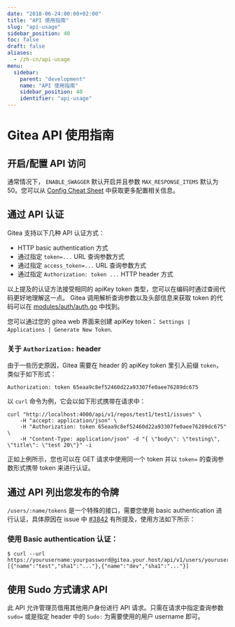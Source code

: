 ```yaml
---
date: "2018-06-24:00:00+02:00"
title: "API 使用指南"
slug: "api-usage"
sidebar_position: 40
toc: false
draft: false
aliases:
  - /zh-cn/api-usage
menu:
  sidebar:
    parent: "development"
    name: "API 使用指南"
    sidebar_position: 40
    identifier: "api-usage"
---
```


# Gitea API 使用指南

## 开启/配置 API 访问

通常情况下， `ENABLE_SWAGGER` 默认开启并且参数 `MAX_RESPONSE_ITEMS` 默认为 50。您可以从 [Config Cheat Sheet](administration/config-cheat-sheet.md) 中获取更多配置相关信息。

## 通过 API 认证

Gitea 支持以下几种 API 认证方式：

- HTTP basic authentication 方式
- 通过指定 `token=...` URL 查询参数方式
- 通过指定 `access_token=...` URL 查询参数方式
- 通过指定 `Authorization: token ...` HTTP header 方式

以上提及的认证方法接受相同的 apiKey token 类型，您可以在编码时通过查阅代码更好地理解这一点。
Gitea 调用解析查询参数以及头部信息来获取 token 的代码可以在 [modules/auth/auth.go](https://github.com/go-gitea/gitea/blob/6efdcaed86565c91a3dc77631372a9cc45a58e89/modules/auth/auth.go#L47) 中找到。

您可以通过您的 gitea web 界面来创建 apiKey token：
`Settings | Applications | Generate New Token`.

### 关于 `Authorization:` header

由于一些历史原因，Gitea 需要在 header 的 apiKey token 里引入前缀 `token`，类似于如下形式：

```
Authorization: token 65eaa9c8ef52460d22a93307fe0aee76289dc675
```

以 `curl` 命令为例，它会以如下形式携带在请求中：

```
curl "http://localhost:4000/api/v1/repos/test1/test1/issues" \
    -H "accept: application/json" \
    -H "Authorization: token 65eaa9c8ef52460d22a93307fe0aee76289dc675" \
    -H "Content-Type: application/json" -d "{ \"body\": \"testing\", \"title\": \"test 20\"}" -i
```

正如上例所示，您也可以在 GET 请求中使用同一个 token 并以 `token=` 的查询参数形式携带 token 来进行认证。

## 通过 API 列出您发布的令牌

`/users/:name/tokens` 是一个特殊的接口，需要您使用 basic authentication 进行认证，具体原因在 issue 中
[#3842](https://github.com/go-gitea/gitea/issues/3842#issuecomment-397743346) 有所提及，使用方法如下所示：

### 使用 Basic authentication 认证：

```
$ curl --url https://yourusername:yourpassword@gitea.your.host/api/v1/users/yourusername/tokens
[{"name":"test","sha1":"..."},{"name":"dev","sha1":"..."}]
```

## 使用 Sudo 方式请求 API

此 API 允许管理员借用其他用户身份进行 API 请求。只需在请求中指定查询参数 `sudo=` 或是指定 header 中的 `Sudo:` 为需要使用的用户 username 即可。
